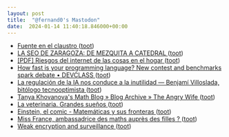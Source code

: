 ```yaml
---
layout: post
title:  "@fernand0's Mastodon"
date:  2024-01-14 11:40:18.846000+00:00
---
```

*  [Fuente en el claustro ](https://www.flickr.com/photos/fernand0/53457426529) ([toot](https://mastodon.social/@fernand0/111754111801459142))
*  [LA SEO DE ZARAGOZA: DE MEZQUITA A CATEDRAL ](https://historiaragon.com/2017/01/06/la-seo-de-zaragoza-de-mezquita-a-catedral) ([toot](https://mastodon.social/@fernand0/111753919955990446))
*  [[PDF] Riesgos del internet de las cosas en el hogar   ](https://www.aepd.es/documento/infografia-riesgos-del-internet-de-las-cosas-en-el-hogar.pdf) ([toot](https://mastodon.social/@fernand0/111753851965609112))
*  [How fast is your programming language? New contest and benchmarks spark debate • DEVCLASS ](https://devclass.com/2024/01/04/how-fast-is-your-programming-language-new-contest-and-benchmarks-spark-debate) ([toot](https://mastodon.social/@fernand0/111753662046688195))
*  [La regulación de la IA nos conduce a la inutilidad — Benjamí Villoslada, bitólogo tecnooptimista ](https://blog.benjami.cat/es/arxiu/2024/01/06/11314) ([toot](https://mastodon.social/@fernand0/111753506528212797))
*  [Tanya Khovanova's Math Blog  » Blog Archive   » The Angry Wife ](https://blog.tanyakhovanova.com/2024/01/the-angry-wife) ([toot](https://mastodon.social/@fernand0/111752020560253366))
*  [La veterinaria. Grandes sueños ](https://fotografiasenmovimiento.wordpress.com/2024/01/13/la-veterinaria-grandes-suenos) ([toot](https://mastodon.social/@fernand0/111751889216197715))
*  [Einstein, el comic - Matemáticas y sus fronteras ](https://www.madrimasd.org/blogs/matematicas/2023/12/23/15044) ([toot](https://mastodon.social/@fernand0/111751874116504467))
*  [Miss France, ambassadrice des maths auprès des filles ? ](https://theconversation.com/miss-france-ambassadrice-des-maths-aupres-des-filles-22029) ([toot](https://mastodon.social/@fernand0/111750148894047546))
*  [Weak encryption and surveillance ](https://www.johndcook.com/blog/2023/12/31/weak-encryption-and-surveillance) ([toot](https://mastodon.social/@fernand0/111750024249266885))
